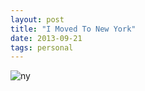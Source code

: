 ```yaml
---
layout: post
title: "I Moved To New York"
date: 2013-09-21
tags: personal
---
```


![ny]({{site.data.s3.blog}}ny.jpg "ny")
